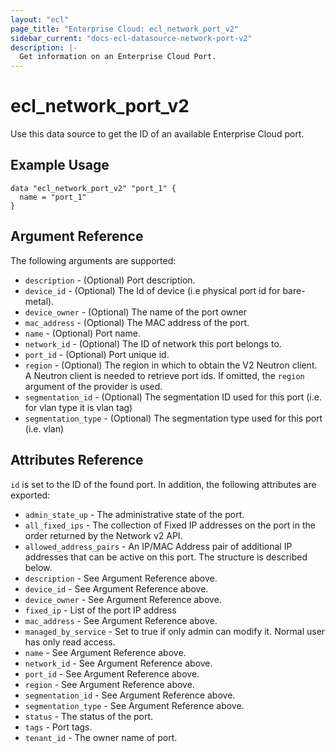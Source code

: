 ```yaml
---
layout: "ecl"
page_title: "Enterprise Cloud: ecl_network_port_v2"
sidebar_current: "docs-ecl-datasource-network-port-v2"
description: |-
  Get information on an Enterprise Cloud Port.
---
```


# ecl\_network\_port\_v2

Use this data source to get the ID of an available Enterprise Cloud port.

## Example Usage

```hcl
data "ecl_network_port_v2" "port_1" {
  name = "port_1"
}
```

## Argument Reference

The following arguments are supported:

* `description` - (Optional) Port description.
* `device_id` - (Optional) The Id of device (i.e physical port id for bare-metal).
* `device_owner` - (Optional) The name of the port owner
* `mac_address` - (Optional) The MAC address of the port.
* `name` - (Optional) Port name.
* `network_id` - (Optional) The ID of network this port belongs to.
* `port_id` - (Optional) Port unique id.
* `region` - (Optional) The region in which to obtain the V2 Neutron client.
  A Neutron client is needed to retrieve port ids. If omitted, the
  `region` argument of the provider is used.
* `segmentation_id` - (Optional) The segmentation ID used for this port (i.e. for vlan type it is vlan tag)
* `segmentation_type` - (Optional) The segmentation type used for this port (i.e. vlan)


## Attributes Reference

`id` is set to the ID of the found port. In addition, the following attributes
are exported:

* `admin_state_up` - The administrative state of the port.
* `all_fixed_ips` - The collection of Fixed IP addresses on the port in the order returned by the Network v2 API.
* `allowed_address_pairs` - An IP/MAC Address pair of additional IP addresses that can be active on this port. The structure is described below.
* `description` - See Argument Reference above.
* `device_id` - See Argument Reference above.
* `device_owner` - See Argument Reference above.
* `fixed_ip` - List of the port IP address
* `mac_address` - See Argument Reference above.
* `managed_by_service` - Set to true if only admin can modify it. Normal user has only read access.
* `name` - See Argument Reference above.
* `network_id` - See Argument Reference above.
* `port_id` - See Argument Reference above.
* `region` - See Argument Reference above.
* `segmentation_id` - See Argument Reference above.
* `segmentation_type` - See Argument Reference above.
* `status` - The status of the port.
* `tags` - Port tags.
* `tenant_id` - The owner name of port.